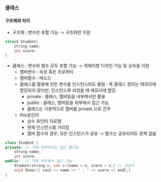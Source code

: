 ### 클래스
#### 구조체와 차이 
* 구조체 : 변수만 포함 가능 -> 구조화만 지원 
```cpp
struct Student{
    string name; 
    int score;
}
```
* 클래스 : 변수와 함수 모두 포함 가능 -> 객체지향 디자인 가능 및 상속을 지원
  + 멤버변수 : 속성 혹은 프로퍼티
  + 멤버함수 : 메소드 
  + 클래스를 활용해 만든 변수를 인스턴스라도 불림 : 즉 클래스 정의는 메모리에 할당되지 않지만, 인스턴스화 되었을 때 메모리에 할당. 
    - private : 클래스, 멤버등을 내부에서만 활용 
    - public : 클래스, 멤버등을 외부에서 접근 가능 
    - 클래스는 기본적으로 멤버를 private 으로 간주 
  + this포인터 
    - 상수 포인터 자료형 
    - 현재 인스턴스를 가리킴 
    - 멤버 함수의 경우, 모든 인스턴스가 공유 -> 함수는 공유되어도 문제 없음 
```cpp
class Student {
private: // 객체 외부에서는 접근 불가능 
    string name;
    int score;
public:  // 객체 외부에서 접근 가능 
    Student(string n, int s){name = n; score = s;} // 생성자 
    void Show(){ cout << name << " : " << score << endl;}
}
```